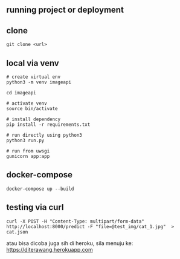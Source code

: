 ## running project or deployment 

## clone 
```
git clone <url>
```
## local via venv 
```
# create virtual env 
python3 -m venv imageapi

cd imageapi

# activate venv 
source bin/activate 

# install dependency 
pip install -r requirements.txt

# run directly using python3 
python3 run.py

# run from uwsgi 
gunicorn app:app 
```

## docker-compose
```
docker-compose up --build
```


## testing via curl 
```
curl -X POST -H "Content-Type: multipart/form-data" http://localhost:8000/predict -F "file=@test_img/cat_1.jpg"  > cat.json
```

atau bisa dicoba juga sih di heroku, sila menuju ke: https://diterawang.herokuapp.com
